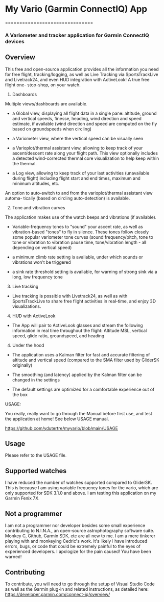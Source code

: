 # My Vario (Garmin ConnectIQ) App
===============================
### A Variometer and tracker application for Garmin ConnectIQ devices


## Overview

This free and open-source application provides all the information you need for
free flight, tracking/logging, as well as Live Tracking via SportsTrackLive and
Livetrack24, and even HUD integration with ActiveLook! A true free flight one-
stop-shop, on your watch.

1. Dashboards

Multiple views/dashboards are available.

- a Global view, displaying all flight data in a single pane: altitude, ground
and vertical speeds, finesse, heading, wind direction and speed estimate, if
available (wind direction and speed are computed on the fly based on groundspeeds
when circling)

- a Variometer view, where the vertical speed can be visually seen

- a Varioplot/thermal assistant view, allowing to keep track of your ascent/descent
rate along your flight path. This view optionally includes a detected wind-corrected
thermal core visualization to help keep within the thermal.

- a Log view, allowing to keep track of your last activities (unavailable during
flight) including flight start and end times, maximum and minimum altitudes, etc.

An option to auto-switch to and from the varioplot/thermal assistant view automa-
tically (based on circling auto-detection) is available.

2. Tone and vibration curves

The application makes use of the watch beeps and vibrations (if available).

- Variable-frequency tones to "sound" your ascent rate, as well as vibration-based
"tones" to fly in silence. These tones follow closely some popular variometer tone
curves (sound frequency/pitch, tone to tone or vibration to vibration pause time,
tone/vibration length - all depending on vertical speed)

- a minimum climb rate setting is available, under which sounds or vibrations won't
be triggered

- a sink rate threshold setting is available, for warning of strong sink via a long,
low frequency tone

3. Live tracking

- Live tracking is possible with Livetrack24, as well as with SportsTrackLive to share
free flight activities in real-time, and enjoy 3D visualizations.

4. HUD with ActiveLook

- The App will pair to ActiveLook glasses and stream the following information in real
time throughout the flight: Altitude MSL, vertical speed, glide ratio, groundspeed, and
heading

4. Under the hood

- The application uses a Kalman filter for fast and accurate filtering of altitude
and vertical speed (compared to the SMA filter used by GliderSK originally)

- The smoothing (and latency) applied by the Kalman filter can be changed in the settings

- The default settings are optimized for a comfortable experience out of the box

USAGE:

You really, really want to go through the Manual before first use, and test the
application at home! See below USAGE manual.

https://github.com/ydutertre/myvario/blob/main/USAGE


## Usage

Please refer to the USAGE file.

## Supported watches

I have reduced the number of watches supported compared to GliderSK. This is
because I am using variable frequency tones for the vario, which are only
supported for SDK 3.1.0 and above. I am testing this application on my Garmin
Fenix 7X.

## Not a programmer

I am not a programmer nor developer besides some small experience
contributing to N.I.N.A., an open-source astrophotography software suite.
Monkey C, Github, Garmin SDK, etc are all new to me. I am a mere tinkerer
playing with and monkeying Cedric's work. It's likely I have introduced
errors, bugs, or code that could be extremely painful to the eyes of
experienced developers. I apologize for the pain caused!
You have been warned!

## Contributing

To contribute, you will need to go through the setup of Visual Studio Code
as well as the Garmin plug-in and related instructions, as detailed here:
https://developer.garmin.com/connect-iq/overview/

